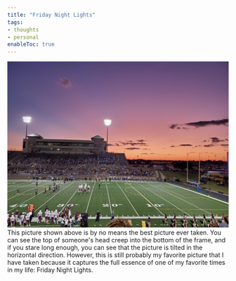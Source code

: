 ```yaml
---
title: "Friday Night Lights" 
tags:
- thoughts
- personal
enableToc: true
---
```

![Friday Night Lights](./images/fnl.jpg)
This picture shown above is by no means the best picture ever taken. You can see the top of someone's head creep into the bottom of the frame, and if you stare long enough, you can see that the picture is tilted in the horizontal direction. However, this is still probably my favorite picture that I have taken because it captures the full essence of one of my favorite times in my life: Friday Night Lights.


